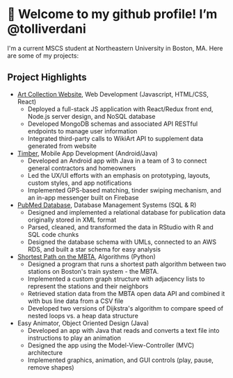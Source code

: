 # 👋 Welcome to my github profile! I’m @tolliverdani

I'm a current MSCS student at Northeastern University in Boston, MA. Here are some of my projects:

## Project Highlights
- [Art Collection Website](https://github.com/tolliverdani/web-dev-project), Web Development (Javascript, HTML/CSS, React)
  - Deployed a full-stack JS application with React/Redux front end, Node.js server design, and NoSQL database
  - Developed MongoDB schemas and associated API RESTful endpoints to manage user information
  -	Integrated third-party calls to WikiArt API to supplement data generated from website
- [Timber](https://github.com/lilyguibessette/Timber), Mobile App Development (Android/Java)
  - Developed an Android app with Java in a team of 3 to connect general contractors and homeowners
  - Led the UX/UI efforts with an emphasis on prototyping, layouts, custom styles, and app notifications
  - Implemented GPS-based matching, tinder swiping mechanism, and an in-app messenger built on Firebase
- [PubMed Database](https://github.com/nziegler87/CS5200Practicum2), Database Management Systems (SQL & R)
  - Designed and implemented a relational database for publication data originally stored in XML format 
  - Parsed, cleaned, and transformed the data in RStudio with R and SQL code chunks
  - Designed the database schema with UMLs, connected to an AWS RDS, and built a star schema for easy analysis
- [Shortest Path on the MBTA](https://github.com/tolliverdani/5800-final-project), Algorithms (Python)
  - Designed a program that runs a shortest path algorithm between two stations on Boston's train system - the MBTA.
  - Implemented a custom graph structure with adjacency lists to represent the stations and their neighbors
  - Retrieved station data from the MBTA open data API and combined it with bus line data from a CSV file
  - Developed two versions of Dijkstra's algorithm to compare speed of nested loops vs. a heap data structure 
- Easy Animator, Object Oriented Design (Java)
  - Developed an app with Java that reads and converts a text file into instructions to play an animation
  - Designed the app using the Model-View-Controller (MVC) architecture
  - Implemented graphics, animation, and GUI controls (play, pause, remove shapes)
